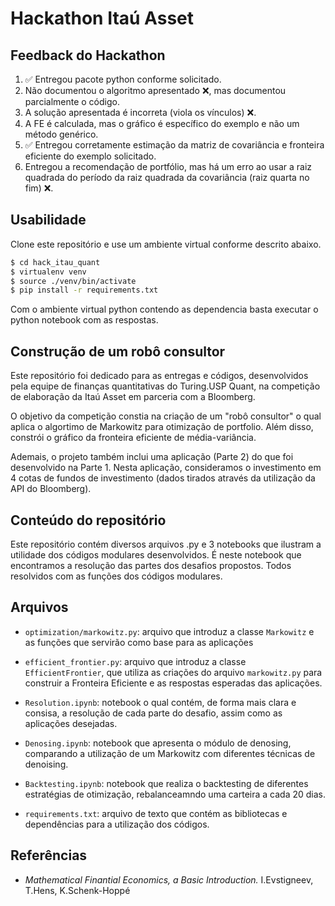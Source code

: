 # Hackathon Itaú Asset 

## Feedback do Hackathon
1. ✅ Entregou pacote python conforme solicitado.
2. Não documentou o algoritmo apresentado ❌, mas documentou parcialmente o código.
3. A solução apresentada é incorreta (viola os vínculos) ❌.
4. A FE é calculada, mas o gráfico é específico do exemplo e não um método genérico.
5. ✅ Entregou corretamente estimação da matriz de covariância e fronteira eficiente do exemplo solicitado.
6. Entregou a recomendação de portfólio, mas há um erro ao usar a raiz quadrada do período da raiz quadrada da covariância (raiz quarta no fim) ❌.


## Usabilidade 
Clone este repositório e use um ambiente virtual conforme descrito abaixo.
```bash
$ cd hack_itau_quant
$ virtualenv venv
$ source ./venv/bin/activate
$ pip install -r requirements.txt
```

Com o ambiente virtual python contendo as dependencia basta executar o python notebook com as respostas.

## Construção de um robô consultor 

Este repositório foi dedicado para as entregas e códigos, desenvolvidos pela equipe 
de finanças quantitativas do Turing.USP Quant, na competição de elaboração da Itaú Asset 
em parceria com a Bloomberg. 

O objetivo da competição constia na criação de um "robô consultor"
o qual aplica o algortimo de Markowitz para otimização de portfolio. 
Além disso, constrói o gráfico da fronteira eficiente de média-variância. 

Ademais, o projeto também inclui uma aplicação (Parte 2) do que foi desenvolvido na 
Parte 1. Nesta aplicação, consideramos o investimento em 4 cotas de fundos de 
investimento (dados tirados através da utilização da API do Bloomberg).

## Conteúdo do repositório 

Este repositório contém diversos arquivos .py e 3 notebooks
que ilustram a utilidade dos códigos modulares desenvolvidos. É neste 
notebook que encontramos a resolução das partes dos desafios propostos. Todos resolvidos 
com as funções dos códigos modulares.

## **Arquivos**

* ```optimization/markowitz.py```: arquivo que introduz a classe ```Markowitz``` e as 
  funções que servirão como base para as aplicações

* ```efficient_frontier.py```: arquivo que introduz a classe ```EfficientFrontier```, que utiliza
  as criações do arquivo ```markowitz.py``` para construir a Fronteira Eficiente 
  e as respostas esperadas das aplicações. 

* ```Resolution.ipynb```: notebook o qual contém, de forma mais clara 
e consisa, a resolução de cada parte do desafio, assim como as aplicações desejadas.

* ```Denosing.ipynb```: notebook que apresenta o módulo de denosing, comparando a utilização de um Markowitz com diferentes técnicas de denoising.

* ```Backtesting.ipynb```: notebook que realiza o backtesting de diferentes estratégias de otimização, rebalanceamndo uma carteira a cada 20 dias.



* ```requirements.txt```: arquivo de texto que contém as bibliotecas e dependências para a utilização dos códigos. 

## Referências 
* *Mathematical Finantial Economics, a Basic Introduction.* I.Evstigneev, T.Hens, K.Schenk-Hoppé

